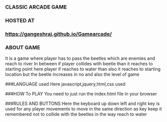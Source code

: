 ###  CLASSIC ARCADE GAME

### HOSTED AT
### https://gangeshraj.github.io/Gamearcade/

### ABOUT GAME
It is a game where player has to pass the beetles which are enemies and reach to river
In between if player collides with beetle than it reaches to starting point
here player if reaches to water than also it reaches to starting location but the
beetle increases in no and also the level of game

###LANGUAGE used
Here javascript,jquery,html,css used

###HOW To PLAY
You need to just run the index.html file
in your browser

###RULES AND BUTTONS
Here the keyboard up down left and right key is used for any player movements to move in the same direction as key
keep it remembered not to collide with the beetles in the way reach to water



